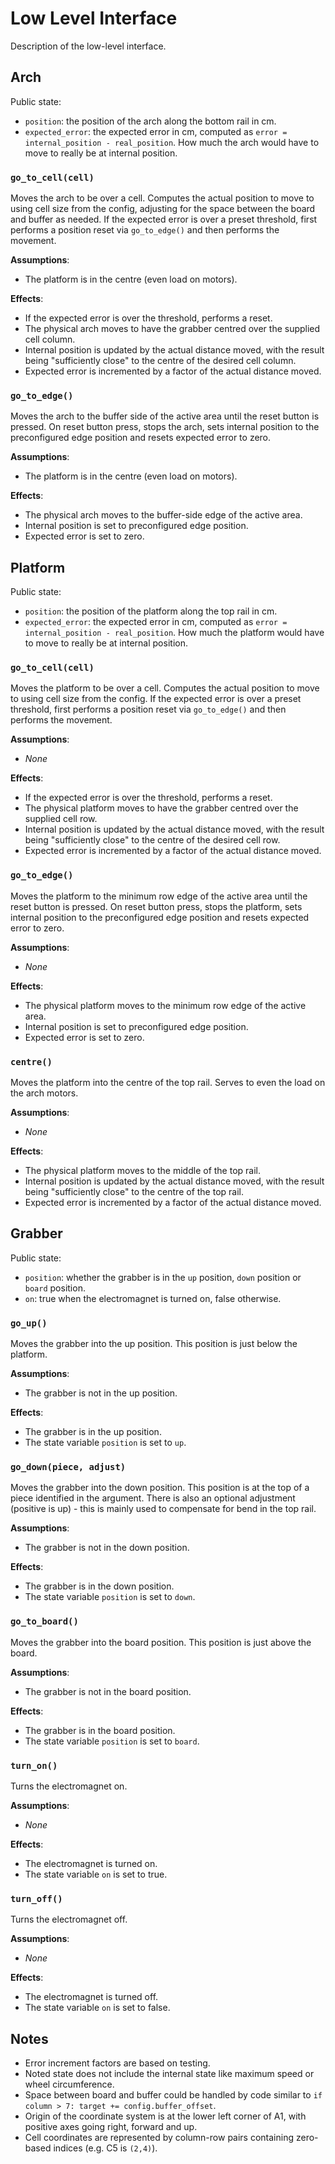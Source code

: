 # Low Level Interface
Description of the low-level interface.

## Arch
Public state:

- `position`: the position of the arch along the bottom rail in cm.
- `expected_error`: the expected error in cm, computed as `error = internal_position - real_position`.
    How much the arch would have to move to really be at internal position.

### `go_to_cell(cell)`
Moves the arch to be over a cell.
Computes the actual position to move to using cell size from the config, adjusting for the space between the board and buffer as needed.
If the expected error is over a preset threshold, first performs a position reset via `go_to_edge()` and then performs the movement.

**Assumptions**:

- The platform is in the centre (even load on motors).

**Effects**:

- If the expected error is over the threshold, performs a reset.
- The physical arch moves to have the grabber centred over the supplied cell column.
- Internal position is updated by the actual distance moved, with the result being "sufficiently close" to the centre of the desired cell column.
- Expected error is incremented by a factor of the actual distance moved.

### `go_to_edge()`
Moves the arch to the buffer side of the active area until the reset button is pressed.
On reset button press, stops the arch, sets internal position to the preconfigured edge position and resets expected error to zero.

**Assumptions**:

- The platform is in the centre (even load on motors).

**Effects**:

- The physical arch moves to the buffer-side edge of the active area.
- Internal position is set to preconfigured edge position.
- Expected error is set to zero.

## Platform
Public state:

- `position`: the position of the platform along the top rail in cm.
- `expected_error`: the expected error in cm, computed as `error = internal_position - real_position`.
    How much the platform would have to move to really be at internal position.

### `go_to_cell(cell)`
Moves the platform to be over a cell.
Computes the actual position to move to using cell size from the config.
If the expected error is over a preset threshold, first performs a position reset via `go_to_edge()` and then performs the movement.

**Assumptions**:

- *None*

**Effects**:

- If the expected error is over the threshold, performs a reset.
- The physical platform moves to have the grabber centred over the supplied cell row.
- Internal position is updated by the actual distance moved, with the result being "sufficiently close" to the centre of the desired cell row.
- Expected error is incremented by a factor of the actual distance moved.

### `go_to_edge()`
Moves the platform to the minimum row edge of the active area until the reset button is pressed.
On reset button press, stops the platform, sets internal position to the preconfigured edge position and resets expected error to zero.

**Assumptions**:

- *None*

**Effects**:

- The physical platform moves to the minimum row edge of the active area.
- Internal position is set to preconfigured edge position.
- Expected error is set to zero.

### `centre()`
Moves the platform into the centre of the top rail.
Serves to even the load on the arch motors.

**Assumptions**:

- *None*

**Effects**:

- The physical platform moves to the middle of the top rail.
- Internal position is updated by the actual distance moved, with the result being "sufficiently close" to the centre of the top rail.
- Expected error is incremented by a factor of the actual distance moved.

## Grabber
Public state:

- `position`: whether the grabber is in the `up` position, `down` position or `board` position.
- `on`: true when the electromagnet is turned on, false otherwise.

### `go_up()`
Moves the grabber into the up position.
This position is just below the platform.

**Assumptions**:

- The grabber is not in the up position.

**Effects**:

- The grabber is in the up position.
- The state variable `position` is set to `up`.

### `go_down(piece, adjust)`
Moves the grabber into the down position.
This position is at the top of a piece identified in the argument.
There is also an optional adjustment (positive is up) - this is mainly used to compensate for bend in the top rail.

**Assumptions**:

- The grabber is not in the down position.

**Effects**:

- The grabber is in the down position.
- The state variable `position` is set to `down`.

### `go_to_board()`
Moves the grabber into the board position.
This position is just above the board.

**Assumptions**:

- The grabber is not in the board position.

**Effects**:

- The grabber is in the board position.
- The state variable `position` is set to `board`.

### `turn_on()`
Turns the electromagnet on.

**Assumptions**:

- *None*

**Effects**:

- The electromagnet is turned on.
- The state variable `on` is set to true.

### `turn_off()`
Turns the electromagnet off.

**Assumptions**:

- *None*

**Effects**:

- The electromagnet is turned off.
- The state variable `on` is set to false.

## Notes
- Error increment factors are based on testing.
- Noted state does not include the internal state like maximum speed or wheel circumference.
- Space between board and buffer could be handled by code similar to `if column > 7: target += config.buffer_offset`.
- Origin of the coordinate system is at the lower left corner of A1, with positive axes going right, forward and up.
- Cell coordinates are represented by column-row pairs containing zero-based indices (e.g. C5 is `(2,4)`).
